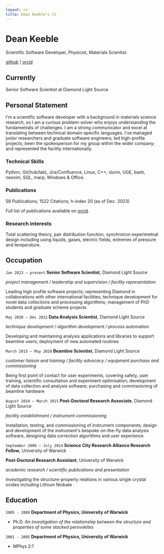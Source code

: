 ```yaml
---
layout: cv
title: Dean Keeble's CV
---
```


# Dean Keeble

Scientific Software Developer, Physicist, Materials Scientist. 

<div id="webaddress">
<a href="https://github.com/keeble">github</a> |
<a href="https://orcid.org/0000-0003-4225-3770">orcid</a>
</div>

## Currently

Senior Software Scientist at Diamond Light Source

## Personal Statement

I'm a scientific software developer with a background in materials science research, so I am a curious problem-solver who enjoys understanding the fundamentals of challenges. I am a strong communicator and excel at translating between technical domain-specific languages. I've managed junior researchers and graduate software engineers; led high-profile projects; been the spokesperson for my group within the wider company; and represented the facility internationally.  

### Technical Skills

Python, Git(hub/lab), Jira/Confluence, Linux, C++, slurm, UGE, bash, neovim, SQL, marp; Windows & Office. 


### Publications

58 Publications;  1522 Citations;  h-index 20 (as of Dec. 2023)

Full list of publications available on [orcid](https://orcid.org/0000-0003-4225-3770).


### Research interests

Total scattering theory, pair distribution function, synchrotron experimetnal design including using liquids, gases, electric fields, extremes of pressure and temperature. 


## Occupation
`Jan 2023 – present`
__Senior Software Scientist__, Diamond Light Source

_project management / leadership and supervision / facility representation_

Leading high profile software projects; representing Diamond in collaborations with other international facilities; technique development for novel data collections and processing algorithms; management of PhD students and graduate scheme projects


`May 2020 – Dec 2022`
__Data Analysis Scientist__, Diamond Light Source	

_technique development / algorithm development / process automation_

Developing and maintaining analysis applications and libraries to support beamline users; deployment of new automated routines

`March 2015 – May 2020`
__Beamline Scientist__, Diamond Light Source

_customer liaison and training / facility advocacy / equipment purchase and commissioning_

Being first point of contact for user experiments, covering safety, user training, scientific consultation and experiment optimisation; development of data collection and analysis software; purchasing and commissioning of beamline hardware

`August 2014 – March 2015`
__Post-Doctoral Research Associate__, Diamond Light Source

_facility establishment / instrument commissioning_

Installation, testing, and commissioning of instrument components; design and development of the instrument's bespoke on-the-fly data analysis software, designing data correction algorithms and user experience

`September 2009 – July 2014`
__Science City Research Alliance Research Fellow__, University of Warwick	


__Post-Doctoral Research Assistant__, University of Warwick	


_academic research / scientific publications and presentation_

Investigating the structure-property relations in various single crystal ocides including Lithium Niobate


## Education

`2005 - 2009`
__Department of Physics, University of Warwick__
- Ph.D. _An investigation of the relationship between the structure and properties of some stacked perovskites_

`2001 - 2005`
__Department of Physics, University of Warwick__
- MPhys 2:1




<!-- ### Footer

Last updated: December 2023 -->
